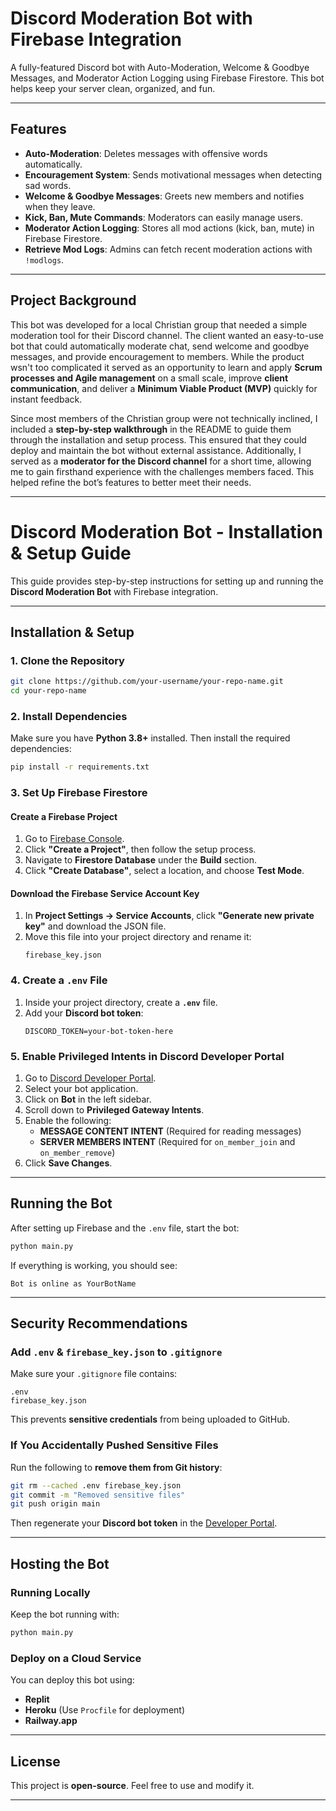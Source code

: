 # Discord Moderation Bot with Firebase Integration

A fully-featured Discord bot with Auto-Moderation, Welcome & Goodbye Messages, and Moderator Action Logging using Firebase Firestore. This bot helps keep your server clean, organized, and fun.

---

## Features

- **Auto-Moderation**: Deletes messages with offensive words automatically.
- **Encouragement System**: Sends motivational messages when detecting sad words.
- **Welcome & Goodbye Messages**: Greets new members and notifies when they leave.
- **Kick, Ban, Mute Commands**: Moderators can easily manage users.
- **Moderator Action Logging**: Stores all mod actions (kick, ban, mute) in Firebase Firestore.
- **Retrieve Mod Logs**: Admins can fetch recent moderation actions with `!modlogs`.

---

## Project Background

This bot was developed for a local Christian group that needed a simple moderation tool for their Discord channel. The client wanted an easy-to-use bot that could automatically moderate chat, send welcome and goodbye messages, and provide encouragement to members. While the product wsn't too complicated it served as an opportunity to learn and apply **Scrum processes and Agile management** on a small scale, improve **client communication**, and deliver a **Minimum Viable Product (MVP)** quickly for instant feedback. 

Since most members of the Christian group were not technically inclined, I included a **step-by-step walkthrough** in the README to guide them through the installation and setup process. This ensured that they could deploy and maintain the bot without external assistance. Additionally, I served as a **moderator for the Discord channel** for a short time, allowing me to gain firsthand experience with the challenges members faced. This helped refine the bot’s features to better meet their needs.

---

# Discord Moderation Bot - Installation & Setup Guide

This guide provides step-by-step instructions for setting up and running the **Discord Moderation Bot** with Firebase integration.

---

## Installation & Setup

### 1. Clone the Repository

```sh
git clone https://github.com/your-username/your-repo-name.git
cd your-repo-name
```

### 2. Install Dependencies

Make sure you have **Python 3.8+** installed. Then install the required dependencies:

```sh
pip install -r requirements.txt
```

### 3. Set Up Firebase Firestore

#### **Create a Firebase Project**
1. Go to [Firebase Console](https://console.firebase.google.com/).
2. Click **"Create a Project"**, then follow the setup process.
3. Navigate to **Firestore Database** under the **Build** section.
4. Click **"Create Database"**, select a location, and choose **Test Mode**.

#### **Download the Firebase Service Account Key**
1. In **Project Settings → Service Accounts**, click **"Generate new private key"** and download the JSON file.
2. Move this file into your project directory and rename it:
   ```
   firebase_key.json
   ```

### 4. Create a `.env` File

1. Inside your project directory, create a **`.env`** file.
2. Add your **Discord bot token**:
   ```
   DISCORD_TOKEN=your-bot-token-here
   ```

### 5. Enable Privileged Intents in Discord Developer Portal

1. Go to [Discord Developer Portal](https://discord.com/developers/applications).
2. Select your bot application.
3. Click on **Bot** in the left sidebar.
4. Scroll down to **Privileged Gateway Intents**.
5. Enable the following:
   - **MESSAGE CONTENT INTENT** (Required for reading messages)
   - **SERVER MEMBERS INTENT** (Required for `on_member_join` and `on_member_remove`)
6. Click **Save Changes**.

---

## Running the Bot

After setting up Firebase and the `.env` file, start the bot:

```sh
python main.py
```

If everything is working, you should see:

```
Bot is online as YourBotName
```

---

## Security Recommendations

### Add `.env` & `firebase_key.json` to `.gitignore`
Make sure your `.gitignore` file contains:
```
.env
firebase_key.json
```
This prevents **sensitive credentials** from being uploaded to GitHub.

### If You Accidentally Pushed Sensitive Files
Run the following to **remove them from Git history**:

```sh
git rm --cached .env firebase_key.json
git commit -m "Removed sensitive files"
git push origin main
```

Then regenerate your **Discord bot token** in the [Developer Portal](https://discord.com/developers/applications).

---

## Hosting the Bot

### Running Locally
Keep the bot running with:

```sh
python main.py
```

### Deploy on a Cloud Service
You can deploy this bot using:
- **Replit**
- **Heroku** (Use `Procfile` for deployment)
- **Railway.app**

---

## License
This project is **open-source**. Feel free to use and modify it.

---

